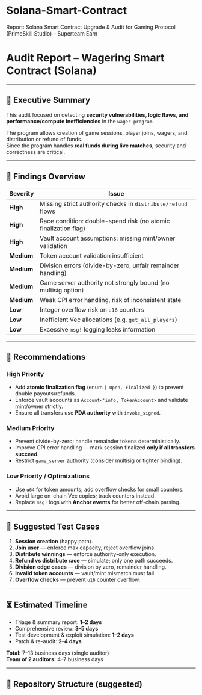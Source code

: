 # Solana-Smart-Contract
Report: Solana Smart Contract Upgrade &amp; Audit for Gaming Protocol (PrimeSkill Studio) – Superteam Earn

# Audit Report – Wagering Smart Contract (Solana)

---

## 📌 Executive Summary
This audit focused on detecting **security vulnerabilities, logic flaws, and performance/compute inefficiencies** in the `wager-program`.  

The program allows creation of game sessions, player joins, wagers, and distribution or refund of funds.  
Since the program handles **real funds during live matches**, security and correctness are critical.

---

## 🚨 Findings Overview

| Severity | Issue                                                                 |
|----------|----------------------------------------------------------------------|
| **High** | Missing strict authority checks in `distribute/refund` flows          |
| **High** | Race condition: double-spend risk (no atomic finalization flag)       |
| **High** | Vault account assumptions: missing mint/owner validation              |
| **Medium** | Token account validation insufficient                              |
| **Medium** | Division errors (divide-by-zero, unfair remainder handling)         |
| **Medium** | Game server authority not strongly bound (no multisig option)       |
| **Medium** | Weak CPI error handling, risk of inconsistent state                 |
| **Low**  | Integer overflow risk on `u16` counters                               |
| **Low**  | Inefficient Vec allocations (e.g. `get_all_players`)                  |
| **Low**  | Excessive `msg!` logging leaks information                            |

---

## 🔧 Recommendations

### High Priority
- Add **atomic finalization flag** (enum `{ Open, Finalized }`) to prevent double payouts/refunds.
- Enforce vault accounts as `Account<'info, TokenAccount>` and validate mint/owner strictly.
- Ensure all transfers use **PDA authority** with `invoke_signed`.

### Medium Priority
- Prevent divide-by-zero; handle remainder tokens deterministically.
- Improve CPI error handling — mark session finalized **only if all transfers succeed**.
- Restrict `game_server` authority (consider multisig or tighter binding).

### Low Priority / Optimizations
- Use `u64` for token amounts; add overflow checks for small counters.
- Avoid large on-chain Vec copies; track counters instead.
- Replace `msg!` logs with **Anchor events** for better off-chain parsing.

---

## 🧪 Suggested Test Cases
1. **Session creation** (happy path).  
2. **Join user** — enforce max capacity, reject overflow joins.  
3. **Distribute winnings** — enforce authority-only execution.  
4. **Refund vs distribute race** — simulate; only one path succeeds.  
5. **Division edge cases** — division by zero, remainder handling.  
6. **Invalid token accounts** — vault/mint mismatch must fail.  
7. **Overflow checks** — prevent `u16` counter overflow.

---

## ⏳ Estimated Timeline
- Triage & summary report: **1–2 days**  
- Comprehensive review: **3–5 days**  
- Test development & exploit simulation: **1–2 days**  
- Patch & re-audit: **2–4 days**  

**Total:** 7–13 business days (single auditor)  
**Team of 2 auditors:** 4–7 business days

---

## 📂 Repository Structure (suggested)

